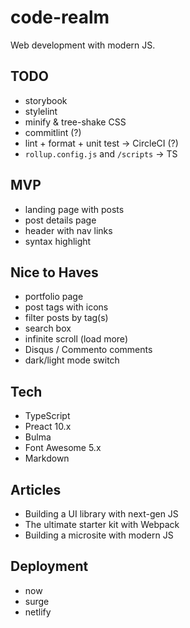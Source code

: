 # code-realm

Web development with modern JS.

## TODO

- storybook
- stylelint
- minify & tree-shake CSS
- commitlint (?)
- lint + format + unit test -> CircleCI (?)
- `rollup.config.js` and `/scripts` -> TS

## MVP

- landing page with posts
- post details page
- header with nav links
- syntax highlight

## Nice to Haves

- portfolio page
- post tags with icons
- filter posts by tag(s)
- search box
- infinite scroll (load more)
- Disqus / Commento comments
- dark/light mode switch

## Tech

- TypeScript
- Preact 10.x
- Bulma
- Font Awesome 5.x
- Markdown

## Articles

- Building a UI library with next-gen JS
- The ultimate starter kit with Webpack
- Building a microsite with modern JS

## Deployment

- now
- surge
- netlify
